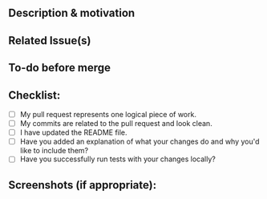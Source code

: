 <!---
Provide a short summary in the Title above. Examples of good PR titles:
* "Feature: add so-and-so models"
* "Fix: deduplicate such-and-such"
* "Update: dbt version 0.13.0"
-->

## Description & motivation

<!---
Describe your changes, and why you're making them.
-->

## Related Issue(s)

<!--- Please link to the issue(s) here: -->

## To-do before merge

<!---
(Optional -- remove this section if not needed)
-->

## Checklist:

<!---
This checklist is mostly useful as a reminder of small things that can easily be
forgotten – it is meant as a helpful tool rather than hoops to jump through.
Put an `x` in all the items that apply, make notes next to any that haven't been
addressed, and remove any items that are not relevant to this PR.
-->

- [ ] My pull request represents one logical piece of work.
- [ ] My commits are related to the pull request and look clean.
- [ ] I have updated the README file.
- [ ] Have you added an explanation of what your changes do and why you'd like to include them?
- [ ] Have you successfully run tests with your changes locally?

## Screenshots (if appropriate):

